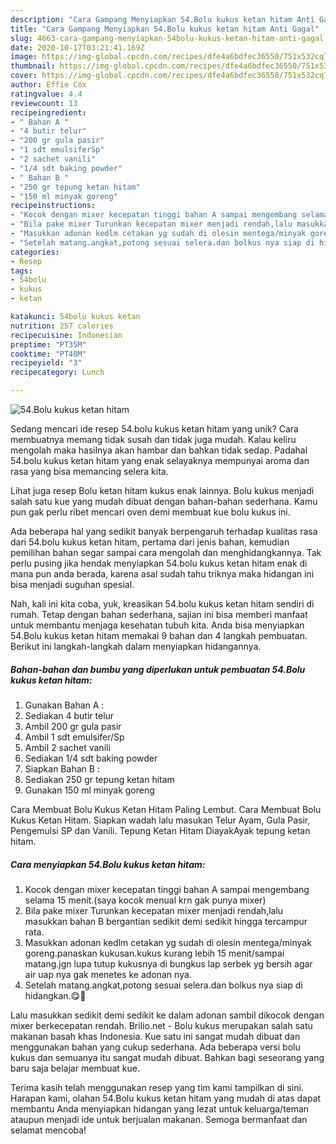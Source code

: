 ```yaml
---
description: "Cara Gampang Menyiapkan 54.Bolu kukus ketan hitam Anti Gagal"
title: "Cara Gampang Menyiapkan 54.Bolu kukus ketan hitam Anti Gagal"
slug: 4663-cara-gampang-menyiapkan-54bolu-kukus-ketan-hitam-anti-gagal
date: 2020-10-17T03:21:41.169Z
image: https://img-global.cpcdn.com/recipes/dfe4a6bdfec36550/751x532cq70/54bolu-kukus-ketan-hitam-foto-resep-utama.jpg
thumbnail: https://img-global.cpcdn.com/recipes/dfe4a6bdfec36550/751x532cq70/54bolu-kukus-ketan-hitam-foto-resep-utama.jpg
cover: https://img-global.cpcdn.com/recipes/dfe4a6bdfec36550/751x532cq70/54bolu-kukus-ketan-hitam-foto-resep-utama.jpg
author: Effie Cox
ratingvalue: 4.4
reviewcount: 13
recipeingredient:
- " Bahan A "
- "4 butir telur"
- "200 gr gula pasir"
- "1 sdt emulsiferSp"
- "2 sachet vanili"
- "1/4 sdt baking powder"
- " Bahan B "
- "250 gr tepung ketan hitam"
- "150 ml minyak goreng"
recipeinstructions:
- "Kocok dengan mixer kecepatan tinggi bahan A sampai mengembang selama 15 menit.(saya kocok menual krn gak punya mixer)"
- "Bila pake mixer Turunkan kecepatan mixer menjadi rendah,lalu masukkan bahan B bergantian sedikit demi sedikit hingga tercampur rata."
- "Masukkan adonan kedlm cetakan yg sudah di olesin mentega/minyak goreng.panaskan kukusan.kukus kurang lebih 15 menit/sampai matang.jgn lupa tutup kukusnya di bungkus lap serbek yg bersih agar air uap nya gak menetes ke adonan nya."
- "Setelah matang.angkat,potong sesuai selera.dan bolkus nya siap di hidangkan.😋🤤"
categories:
- Resep
tags:
- 54bolu
- kukus
- ketan

katakunci: 54bolu kukus ketan 
nutrition: 257 calories
recipecuisine: Indonesian
preptime: "PT35M"
cooktime: "PT40M"
recipeyield: "3"
recipecategory: Lunch

---
```



![54.Bolu kukus ketan hitam](https://img-global.cpcdn.com/recipes/dfe4a6bdfec36550/751x532cq70/54bolu-kukus-ketan-hitam-foto-resep-utama.jpg)

Sedang mencari ide resep 54.bolu kukus ketan hitam yang unik? Cara membuatnya memang tidak susah dan tidak juga mudah. Kalau keliru mengolah maka hasilnya akan hambar dan bahkan tidak sedap. Padahal 54.bolu kukus ketan hitam yang enak selayaknya mempunyai aroma dan rasa yang bisa memancing selera kita.

Lihat juga resep Bolu ketan hitam kukus enak lainnya. Bolu kukus menjadi salah satu kue yang mudah dibuat dengan bahan-bahan sederhana. Kamu pun gak perlu ribet mencari oven demi membuat kue bolu kukus ini.

Ada beberapa hal yang sedikit banyak berpengaruh terhadap kualitas rasa dari 54.bolu kukus ketan hitam, pertama dari jenis bahan, kemudian pemilihan bahan segar sampai cara mengolah dan menghidangkannya. Tak perlu pusing jika hendak menyiapkan 54.bolu kukus ketan hitam enak di mana pun anda berada, karena asal sudah tahu triknya maka hidangan ini bisa menjadi suguhan spesial.


Nah, kali ini kita coba, yuk, kreasikan 54.bolu kukus ketan hitam sendiri di rumah. Tetap dengan bahan sederhana, sajian ini bisa memberi manfaat untuk membantu menjaga kesehatan tubuh kita. Anda bisa menyiapkan 54.Bolu kukus ketan hitam memakai 9 bahan dan 4 langkah pembuatan. Berikut ini langkah-langkah dalam menyiapkan hidangannya.

<!--inarticleads1-->

##### Bahan-bahan dan bumbu yang diperlukan untuk pembuatan 54.Bolu kukus ketan hitam:

1. Gunakan  Bahan A :
1. Sediakan 4 butir telur
1. Ambil 200 gr gula pasir
1. Ambil 1 sdt emulsifer/Sp
1. Ambil 2 sachet vanili
1. Sediakan 1/4 sdt baking powder
1. Siapkan  Bahan B :
1. Sediakan 250 gr tepung ketan hitam
1. Gunakan 150 ml minyak goreng


Cara Membuat Bolu Kukus Ketan Hitam Paling Lembut. Cara Membuat Bolu Kukus Ketan Hitam. Siapkan wadah lalu masukan Telur Ayam, Gula Pasir, Pengemulsi SP dan Vanili. Tepung Ketan Hitam DiayakAyak tepung ketan hitam. 

<!--inarticleads2-->

##### Cara menyiapkan 54.Bolu kukus ketan hitam:

1. Kocok dengan mixer kecepatan tinggi bahan A sampai mengembang selama 15 menit.(saya kocok menual krn gak punya mixer)
1. Bila pake mixer Turunkan kecepatan mixer menjadi rendah,lalu masukkan bahan B bergantian sedikit demi sedikit hingga tercampur rata.
1. Masukkan adonan kedlm cetakan yg sudah di olesin mentega/minyak goreng.panaskan kukusan.kukus kurang lebih 15 menit/sampai matang.jgn lupa tutup kukusnya di bungkus lap serbek yg bersih agar air uap nya gak menetes ke adonan nya.
1. Setelah matang.angkat,potong sesuai selera.dan bolkus nya siap di hidangkan.😋🤤


Lalu masukkan sedikit demi sedikit ke dalam adonan sambil dikocok dengan mixer berkecepatan rendah. Brilio.net - Bolu kukus merupakan salah satu makanan basah khas Indonesia. Kue satu ini sangat mudah dibuat dan menggunakan bahan yang cukup sederhana. Ada beberapa versi bolu kukus dan semuanya itu sangat mudah dibuat. Bahkan bagi seseorang yang baru saja belajar membuat kue. 

Terima kasih telah menggunakan resep yang tim kami tampilkan di sini. Harapan kami, olahan 54.Bolu kukus ketan hitam yang mudah di atas dapat membantu Anda menyiapkan hidangan yang lezat untuk keluarga/teman ataupun menjadi ide untuk berjualan makanan. Semoga bermanfaat dan selamat mencoba!
